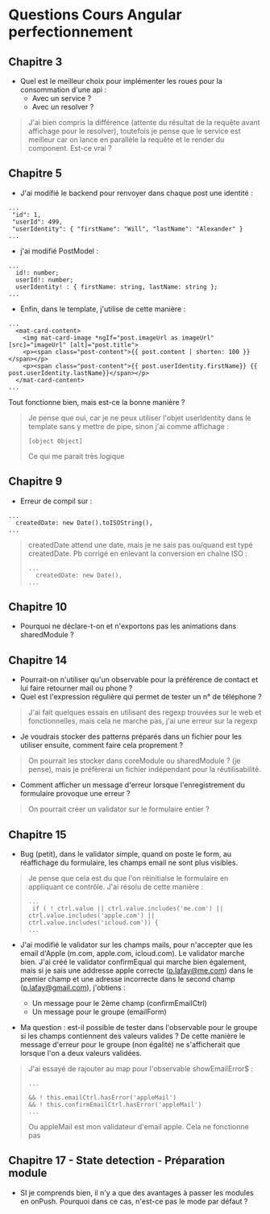 # Questions Cours Angular perfectionnement

## Chapitre 3 

- Quel est le meilleur choix pour implémenter les roues pour la consommation d'une api :
  - Avec un service ?
  - Avec un resolver ?
> J'ai bien compris la différence (attente du résultat de la requête avant affichage pour le resolver), toutefois je pense que le service est meilleur car on lance en parallèle la requête et le render du component. Est-ce vrai ?

## Chapitre 5
- J'ai modifié le backend pour renvoyer dans chaque post une identité :
 ```
...
  "id": 1,
  "userId": 499,
  "userIdentity": { "firstName": "Will", "lastName": "Alexander" }
...
```
- j'ai modifié PostModel :
```
...
  id!: number;
  userId!: number;
  userIdentity! : { firstName: string, lastName: string };
...
```
- Enfin, dans le template, j'utilise de cette manière :
```
...
  <mat-card-content>
    <img mat-card-image *ngIf="post.imageUrl as imageUrl" [src]="imageUrl" [alt]="post.title">
    <p><span class="post-content">{{ post.content | shorten: 100 }}</span></p>
    <p><span class="post-content">{{ post.userIdentity.firstName}} {{ post.userIdentity.lastName}}</span></p>
  </mat-card-content>
...
```
Tout fonctionne bien, mais est-ce la bonne manière ?
> Je pense que oui, car je ne peux utiliser l'objet userIdentity dans le template sans y mettre de pipe, sinon j'ai comme affichage :
>```
>[object Object]
>``` 
> Ce qui me parait très logique
## Chapitre 9 
- Erreur de compil sur :
```
...
  createdDate: new Date().toISOString(),
...
```
  >createdDate attend une date, mais je ne sais pas ou/quand est typé createdDate.
  > Pb corrigé en enlevant la conversion en chaîne ISO :
  > ```
  > ...
  >   createdDate: new Date(),
  > ...
  > ```
## Chapitre 10
- Pourquoi ne déclare-t-on et n'exportons pas les animations dans sharedModule ?

## Chapitre 14
- Pourrait-on n'utiliser qu'un observable pour la préférence de contact et lui faire retourner mail ou phone ?
- Quel est l'expression régulière qui permet de tester un n° de téléphone ?
> J'ai fait quelques essais en utilisant des regexp trouvées sur le web et fonctionnelles, mais cela ne marche pas, j'ai une erreur sur la regexp
- Je voudrais stocker des patterns préparés dans un fichier pour les utiliser ensuite, comment faire cela proprement ?
> On pourrait les stocker dans coreModule ou sharedModule ? (je pense), mais je préfèrerai un fichier indépendant pour la réutilisabilité. 
- Comment afficher un message d'erreur lorsque l'enregistrement du formulaire provoque une erreur ?
> On pourrait créer un validator sur le formulaire entier ?

## Chapitre 15
- Bug (petit), dans le validator simple, quand on poste le form, au réaffichage du formulaire, les champs email ne sont plus visibles.
> Je pense que cela est du que l'on réinitialse le formulaire en appliquant ce contrôle. J'ai résolu de cette manière :
> ```
> ...
>  if ( ! ctrl.value || ctrl.value.includes('me.com') || ctrl.value.includes('apple.com') || ctrl.value.includes('icloud.com')) {
> ...
> ```
- J'ai modifié le validator sur les champs mails, pour n'accepter que les email d'Apple (m.com, apple.com, icloud.com). Le validator marche bien.
J'ai créé le validator confirmEqual qui marche bien également, mais si je sais une addresse apple correcte (p.lafay@me.com) dans le premier champ et une adresse incorrecte dans le second champ (p.lafay@gmail.com), j'obtiens :
  - Un message pour le 2ème champ (confirmEmailCtrl)
  - Un message pour le groupe (emailForm)

- Ma question : est-il possible de tester dans l'observable pour le groupe si les champs contiennent des valeurs valides ?
De cette manière le message d'erreur pour le groupe (non égalité) ne s'afficherait que lorsque l'on a deux valeurs validées.
> J'ai essayé de rajouter au map pour l'observable showEmailError$ :
> ```
> ...
> 
> && ! this.emailCtrl.hasError('appleMail')
> && ! this.confirmEmailCtrl.hasError('appleMail')
> ...
> ```
> Ou appleMail est mon validateur d'email apple.
> Cela ne fonctionne pas

## Chapitre 17 - State detection - Préparation module
- SI je comprends bien, il n'y a que des avantages à passer les modules en onPush. Pourquoi dans ce cas, n'est-ce pas le mode par défaut ?
